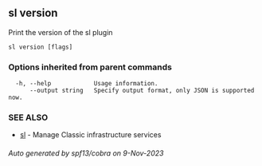 ## sl version

Print the version of the sl plugin

```
sl version [flags]
```

### Options inherited from parent commands

```
  -h, --help            Usage information.
      --output string   Specify output format, only JSON is supported now.
```

### SEE ALSO

* [sl](sl.md)	 - Manage Classic infrastructure services

###### Auto generated by spf13/cobra on 9-Nov-2023
